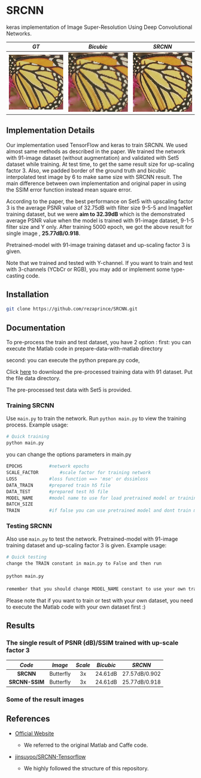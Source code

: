# SRCNN
keras implementation of Image Super-Resolution Using Deep Convolutional Networks.

*GT* | *Bicubic* | *SRCNN* 
:---: | :---: | :---: |
<img src = 'results/original.png'> | <img src = 'results/mybicubic.jpg'> | <img src = 'results/mysrcnn-result-withMyBicubic.jpg'> 


## Implementation Details

Our implementation used TensorFlow and keras to train SRCNN. We used almost same methods as described in the paper. We trained the network with 91-image dataset (without augmentation) and validated with Set5 dataset while training. At test time, to get the same result size for up-scaling factor 3. Also, we padded border of the ground truth and bicubic interpolated test image by 6 to make same size with SRCNN result. The main difference between own implementation and original paper in using the SSIM error function instead mean square error.

According to the paper, the best performance on Set5 with upscaling factor 3 is the average PSNR value of 32.75dB with filter size 9-5-5 and ImageNet training dataset, but we were **aim to 32.39dB** which is the demonstrated average PSNR value when the model is trained with 91-image dataset, 9-1-5 filter size and Y only. After training 5000 epoch, we got the above result for single image , **25.77dB/0.918**.

Pretrained-model with 91-image training dataset and up-scaling factor 3 is given.

Note that we trained and tested with Y-channel. If you want to train and test with 3-channels (YCbCr or RGB), you may add or implement some type-casting code.


## Installation

```bash
git clone https://github.com/rezaprince/SRCNN.git
```

## Documentation

To pre-process the train and test dataset, you have 2 option :
first: you can execute the Matlab code in prepare-data-with-matlab directory

second: you can execute the python prepare.py code,

Click [here][data] to download the pre-processed training data with 91 dataset. Put the file data directory.

The pre-processed test data with Set5 is provided.

### Training SRCNN
Use `main.py` to train the network. Run `python main.py` to view the training process. Example usage:
```bash
# Quick training
python main.py
```

you can change the options parameters in main.py
```bash
EPOCHS  		#network epochs  	
SCALE_FACTOR		#scale factor for training network
LOSS			#loss function ==> 'mse' or dssimloss
DATA_TRAIN		#prepared train h5 file
DATA_TEST		#prepared test h5 file
MODEL_NAME		#model name to use for load pretrained model or training model save
BATCH_SIZE		
TRAIN			#if false you can use pretrained model and dont train model
```

### Testing SRCNN
Also use `main.py` to test the network. Pretrained-model with 91-image training dataset and up-scaling factor 3 is given. Example usage:
```bash
# Quick testing
change the TRAIN constant in main.py to False and then run

python main.py

remember that you should change MODEL_NAME constant to use your own trained model

```



Please note that if you want to train or test with your own dataset, you need to execute the Matlab code with your own dataset first :)


## Results

### The single result of PSNR (dB)/SSIM trained with up-scale factor 3

*Code* | *Image* | *Scale* | *Bicubic* | *SRCNN*
:---: | :---: | :---: | :---: | :---: |
**SRCNN** | Butterfly | 3x | 24.61dB | 27.57dB/0.902
**SRCNN-SSIM**| Butterfly | 3x | 24.61dB | 25.77dB/0.918

### Some of the result images

 


## References

- [Official Website][1]
    - We referred to the original Matlab and Caffe code.

- [jinsuyoo/SRCNN-Tensorflow][2]
    - We highly followed the structure of this repository.

[data]: https://drive.google.com/file/d/1a52tikv7Za_wtmAEiZFEE1qMowtljb3_/view?usp=sharing
[1]: http://mmlab.ie.cuhk.edu.hk/projects/SRCNN.html
[2]: https://github.com/jinsuyoo/SRCNN-Tensorflow